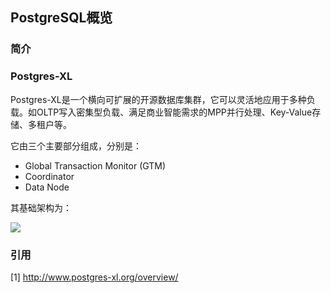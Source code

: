 ## PostgreSQL概览

### 简介

### Postgres-XL

Postgres-XL是一个横向可扩展的开源数据库集群，它可以灵活地应用于多种负载。如OLTP写入密集型负载、满足商业智能需求的MPP并行处理、Key-Value存储、多租户等。

它由三个主要部分组成，分别是：

- Global Transaction Monitor (GTM)
- Coordinator
- Data Node

其基础架构为：

![](/techdoc/docs/database/images/xl_cluster_architecture.jpg)

### 引用

[1] http://www.postgres-xl.org/overview/
